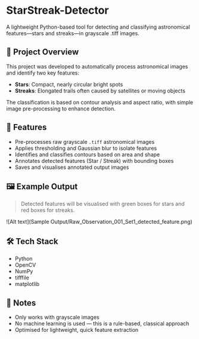 # StarStreak-Detector

A lightweight Python-based tool for detecting and classifying astronomical features—stars and streaks—in grayscale .tiff images.

## 🚀 Project Overview

This project was developed to automatically process astronomical images and identify two key features:
- **Stars**: Compact, nearly circular bright spots
- **Streaks**: Elongated trails often caused by satellites or moving objects

The classification is based on contour analysis and aspect ratio, with simple image pre-processing to enhance detection.

## 🧪 Features

- Pre-processes raw grayscale `.tiff` astronomical images
- Applies thresholding and Gaussian blur to isolate features
- Identifies and classifies contours based on area and shape
- Annotates detected features (Star / Streak) with bounding boxes
- Saves and visualises annotated output images

## 🖼️ Example Output

> Detected features will be visualised with green boxes for stars and red boxes for streaks.

![Alt text](Sample Output/Raw_Observation_001_Set1_detected_feature.png)

## 🛠️ Tech Stack

- Python
- OpenCV
- NumPy
- tifffile
- matplotlib


## 📌 Notes

- Only works with grayscale images
- No machine learning is used — this is a rule-based, classical approach
- Optimised for lightweight, quick feature extraction
